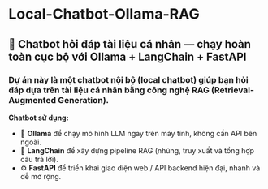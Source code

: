 # Local-Chatbot-Ollama-RAG
## 💬 Chatbot hỏi đáp tài liệu cá nhân — chạy hoàn toàn cục bộ với Ollama + LangChain + FastAPI

### Dự án này là một chatbot nội bộ (local chatbot) giúp bạn hỏi đáp dựa trên tài liệu cá nhân bằng công nghệ RAG (Retrieval-Augmented Generation).

**Chatbot sử dụng:**
* 🧠 **Ollama** để chạy mô hình LLM ngay trên máy tính, không cần API bên ngoài.
* 🔗 **LangChain** để xây dựng pipeline RAG (nhúng, truy xuất và tổng hợp câu trả lời).
* ⚙️ **FastAPI** để triển khai giao diện web / API backend hiện đại, nhanh và dễ mở rộng.

